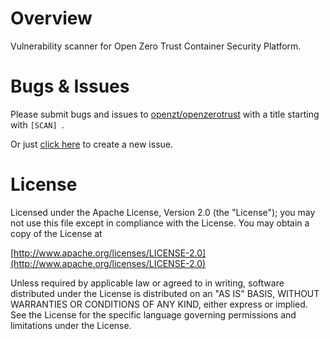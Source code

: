# Overview

Vulnerability scanner for Open Zero Trust Container Security Platform.

# Bugs & Issues
Please submit bugs and issues to [openzt/openzerotrust](//github.com/openzt/openzerotrust/issues) with a title starting with `[SCAN] `.

Or just [click here](//github.com/openzt/openzerotrust/issues/new?title=%5BSCAN%5D%20) to create a new issue.

# License

Licensed under the Apache License, Version 2.0 (the "License");
you may not use this file except in compliance with the License.
You may obtain a copy of the License at

[http://www.apache.org/licenses/LICENSE-2.0](http://www.apache.org/licenses/LICENSE-2.0)

Unless required by applicable law or agreed to in writing, software
distributed under the License is distributed on an "AS IS" BASIS,
WITHOUT WARRANTIES OR CONDITIONS OF ANY KIND, either express or implied.
See the License for the specific language governing permissions and
limitations under the License.

